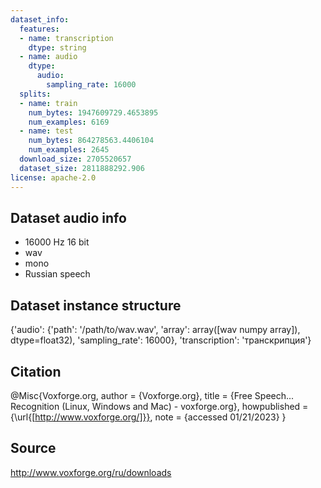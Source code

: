 ```yaml
---
dataset_info:
  features:
  - name: transcription
    dtype: string
  - name: audio
    dtype:
      audio:
        sampling_rate: 16000
  splits:
  - name: train
    num_bytes: 1947609729.4653895
    num_examples: 6169
  - name: test
    num_bytes: 864278563.4406104
    num_examples: 2645
  download_size: 2705520657
  dataset_size: 2811888292.906
license: apache-2.0
---
```

## Dataset audio info
- 16000 Hz 16 bit
- wav
- mono
- Russian speech
## Dataset instance structure
{'audio': {'path': '/path/to/wav.wav',
  'array': array([wav numpy array]), dtype=float32),
  'sampling_rate': 16000},
 'transcription': 'транскрипция'}
## Citation

@Misc{Voxforge.org,
  author = {Voxforge.org},
  title = {Free Speech... Recognition (Linux, Windows and Mac) - voxforge.org},
  howpublished = {\url{[http://www.voxforge.org/]}},
  note = {accessed 01/21/2023}
}

## Source
http://www.voxforge.org/ru/downloads